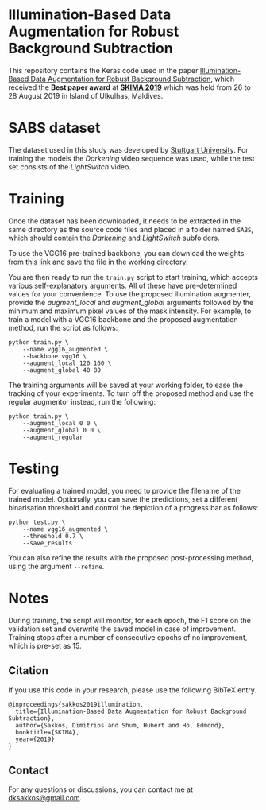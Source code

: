 # Illumination-Based Data Augmentation for Robust Background Subtraction

This repository contains the Keras code used in the paper [Illumination-Based Data Augmentation for Robust Background Subtraction](http://nrl.northumbria.ac.uk/40944/1/Sakkos%20et%20al%20-%20Illumination-Based%20Data%20Augmentation%20for%20Robust%20Background%20Subtraction%20AAM.pdf),
which received the **Best paper award** at [**SKIMA 2019**](http://skimanetwork.info/) which was held from 26 to 28 August 2019 in Island of Ulkulhas, Maldives. 


# SABS dataset
The dataset used in this study was developed by [Stuttgart University](https://www.vis.uni-stuttgart.de/forschung/visual-analytics/visuelle-analyse-videostroeme/stuttgart_artificial_background_subtraction_dataset/).
For training the models the *Darkening* video sequence was used, while the test set consists of the *LightSwitch* video.

# Training

Once the dataset has been downloaded, it needs to be extracted in the same directory as the source code files and placed in a folder named `SABS`, which should contain the *Darkening* and *LightSwitch* subfolders.

To use the VGG16 pre-trained backbone, you can download the weights from [this link](https://github.com/fchollet/deep-learning-models/releases/download/v0.1/vgg16_weights_tf_dim_ordering_tf_kernels_notop.h5) and save the file in the working directory.

You are then ready to run the `train.py` script to start training, which accepts various self-explanatory arguments. All of these have pre-determined values for your convenience.
To use the proposed illumination augmenter, provide the *augment_local* and *augment_global* arguments followed by the minimum and maximum pixel values of the mask intensity.
For example, to train a model with a VGG16 backbone and the proposed augmentation method, run the script as follows:

```
python train.py \
    --name vgg16_augmented \
    --backbone vgg16 \
    --augment_local 120 160 \
    --augment_global 40 80
```

The training arguments will be saved at your working folder, to ease the tracking of your experiments. To turn off the proposed method and use the regular augmentor instead, run the following:

```
python train.py \
    --augment_local 0 0 \
    --augment_global 0 0 \
    --augment_regular
```


# Testing
For evaluating a trained model, you need to provide the filename of the trained model.
Optionally, you can save the predictions, set a different binarisation threshold and control the depiction of a progress bar as follows:

```
python test.py \
    --name vgg16_augmented \
    --threshold 0.7 \
    --save_results
```

You can also refine the results with the proposed post-processing method, using the argument ```--refine```.

# Notes
During training, the script will monitor, for each epoch, the F1 score on the validation set and overwrite the saved model in case of improvement.
Training stops after a number of consecutive epochs of no improvement, which is pre-set as 15.

## Citation

If you use this code in your research, please use the following BibTeX entry.

````
@inproceedings{sakkos2019illumination,
  title={Illumination-Based Data Augmentation for Robust Background Subtraction},
  author={Sakkos, Dimitrios and Shum, Hubert and Ho, Edmond},
  booktitle={SKIMA},
  year={2019}
}
```` 

## Contact
For any questions or discussions, you can contact me at dksakkos@gmail.com.
